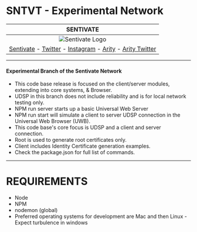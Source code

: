 # SNTVT - Experimental Network

| SENTIVATE |
| :----: |
| ![Sentivate Logo](https://raw.githubusercontent.com/sentivate/SentivateAlphaNetwork/master/resources/logo.png)|
|[Sentivate](https://sentivate.com) - [Twitter](https://twitter.com/sentivate) - [Instagram](https://instagram.com/sntvt) - [Arity](https://arity.company)  - [Arity Twitter](https://twitter.com/TheRealArity)|
---
#### Experimental Branch of the Sentivate Network
- This code base release is focused on the client/server modules, extending into core systems, & Browser.  
- UDSP in this branch does not include reliability and is for local network testing only.  
- NPM run server starts up a basic Universal Web Server
- NPM run start will simulate a client to server UDSP connection in the Universal Web Browser (UWB).  
- This code base's core focus is UDSP and a client and server connection.  
- Root is used to generate root certificates only.  
- Client includes Identity Certificate generation examples.
- Check the package.json for full list of commands.  
---
# REQUIREMENTS
- Node
- NPM
- nodemon (global)
- Preferred operating systems for development are Mac and then Linux - Expect turbulence in windows
